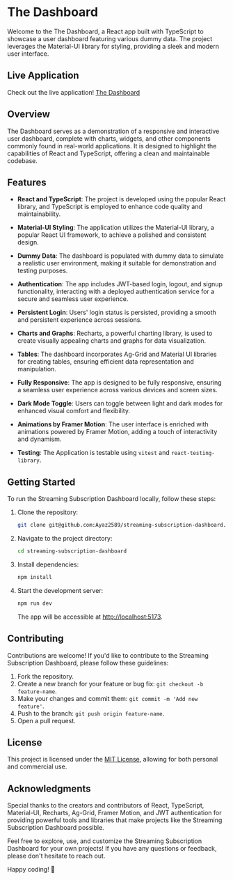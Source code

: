 # The Dashboard

Welcome to the The Dashboard, a React app built with TypeScript to showcase a user dashboard featuring various dummy data. The project leverages the Material-UI library for styling, providing a sleek and modern user interface.

## Live Application

Check out the live application! [The Dashboard](https://streaming-subscription-dashboard.vercel.app/)

## Overview

The Dashboard serves as a demonstration of a responsive and interactive user dashboard, complete with charts, widgets, and other components commonly found in real-world applications. It is designed to highlight the capabilities of React and TypeScript, offering a clean and maintainable codebase.

## Features

- **React and TypeScript**: The project is developed using the popular React library, and TypeScript is employed to enhance code quality and maintainability.

- **Material-UI Styling**: The application utilizes the Material-UI library, a popular React UI framework, to achieve a polished and consistent design.

- **Dummy Data**: The dashboard is populated with dummy data to simulate a realistic user environment, making it suitable for demonstration and testing purposes.

- **Authentication**: The app includes JWT-based login, logout, and signup functionality, interacting with a deployed authentication service for a secure and seamless user experience.

- **Persistent Login**: Users' login status is persisted, providing a smooth and persistent experience across sessions.

- **Charts and Graphs**: Recharts, a powerful charting library, is used to create visually appealing charts and graphs for data visualization.

- **Tables**: The dashboard incorporates Ag-Grid and Material UI libraries for creating tables, ensuring efficient data representation and manipulation.

- **Fully Responsive**: The app is designed to be fully responsive, ensuring a seamless user experience across various devices and screen sizes.

- **Dark Mode Toggle**: Users can toggle between light and dark modes for enhanced visual comfort and flexibility.

- **Animations by Framer Motion**: The user interface is enriched with animations powered by Framer Motion, adding a touch of interactivity and dynamism.

- **Testing**: The Application is testable using `vitest` and `react-testing-library`.

## Getting Started

To run the Streaming Subscription Dashboard locally, follow these steps:

1. Clone the repository:

   ```bash
   git clone git@github.com:Ayaz2589/streaming-subscription-dashboard.git
   ```

2. Navigate to the project directory:

   ```bash
   cd streaming-subscription-dashboard
   ```

3. Install dependencies:

   ```bash
   npm install
   ```

4. Start the development server:

   ```bash
   npm run dev
   ```

   The app will be accessible at [http://localhost:5173](http://localhost:5173).

## Contributing

Contributions are welcome! If you'd like to contribute to the Streaming Subscription Dashboard, please follow these guidelines:

1. Fork the repository.
2. Create a new branch for your feature or bug fix: `git checkout -b feature-name`.
3. Make your changes and commit them: `git commit -m 'Add new feature'`.
4. Push to the branch: `git push origin feature-name`.
5. Open a pull request.

## License

This project is licensed under the [MIT License](LICENSE), allowing for both personal and commercial use.

## Acknowledgments

Special thanks to the creators and contributors of React, TypeScript, Material-UI, Recharts, Ag-Grid, Framer Motion, and JWT authentication for providing powerful tools and libraries that make projects like the Streaming Subscription Dashboard possible.

Feel free to explore, use, and customize the Streaming Subscription Dashboard for your own projects! If you have any questions or feedback, please don't hesitate to reach out.

Happy coding! 🚀

